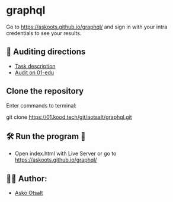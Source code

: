 # graphql

Go to https://askoots.github.io/graphql/ and sign in with your intra credentials to see your results.


## 🧭 Auditing directions 

- [Task description](https://github.com/01-edu/public/blob/master/subjects/graphql/README.md)
- [Audit on 01-edu](https://github.com/01-edu/public/blob/master/subjects/graphql/audit/README.md)

## Clone the repository

Enter commands to terminal:

git clone https://01.kood.tech/git/aotsalt/graphql.git


## 🛠 Run the program 🏃

- Open index.html with Live Server or go to https://askoots.github.io/graphql/


## 💁‍♂️ Author:

- [Asko Otsalt](https://01.kood.tech/git/aotsalt)